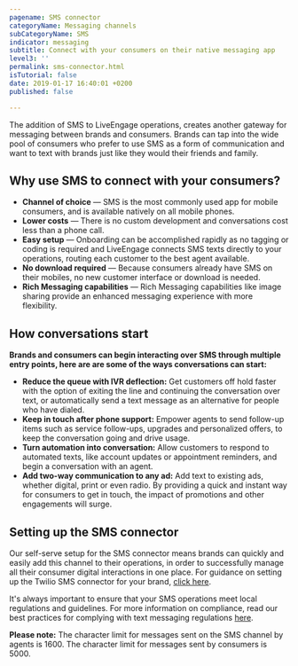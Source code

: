 ```yaml
---
pagename: SMS connector
categoryName: Messaging channels
subCategoryName: SMS
indicator: messaging
subtitle: Connect with your consumers on their native messaging app
level3: ''
permalink: sms-connector.html
isTutorial: false
date: 2019-01-17 16:40:01 +0200
published: false

---
```

The addition of SMS to LiveEngage operations, creates another gateway for messaging between brands and consumers. Brands can tap into the wide pool of consumers who prefer to use SMS as a form of communication and want to text with brands just like they would their friends and family. 

## Why use SMS to connect with your consumers?

* **Channel of choice** — SMS is the most commonly used app for mobile consumers, and is available natively on all mobile phones. 
* **Lower costs** — There is no custom development and conversations cost less than a phone call.
* **Easy setup** — Onboarding can be accomplished rapidly as no tagging or coding is required and LiveEngage connects SMS texts directly to your operations, routing each customer to the best agent available. 
* **No download required** — Because consumers already have SMS on their mobiles, no new customer interface or download is needed. 
* **Rich Messaging capabilities** — Rich Messaging capabilities like image sharing provide an enhanced messaging experience with more flexibility. 

## How conversations start

**Brands and consumers can begin interacting over SMS through multiple entry points, here are are some of the ways conversations can start:**

* **Reduce the queue with IVR deflection:** Get customers off hold faster with the option of exiting the line and continuing the conversation over text, or automatically send a text message as an alternative for people who have dialed. 
* **Keep in touch after phone support:** Empower agents to send follow-up items such as service follow-ups, upgrades and personalized offers, to keep the conversation going and drive usage.
* **Turn automation into conversation:** Allow customers to respond to automated texts, like account updates or appointment reminders, and begin a conversation with an agent.
* **Add two-way communication to any ad:** Add text to existing ads, whether digital, print or even radio. By providing a quick and instant way for consumers to get in touch, the impact of promotions and other engagements will surge. 

## Setting up the SMS connector

Our self-serve setup for the SMS connector means brands can quickly and easily add this channel to their operations, in order to successfully manage all their consumer digital interactions in one place. For guidance on setting up the Twilio SMS connector for your brand, [click here]().

It's always important to ensure that your SMS operations meet local regulations and guidelines. For more information on compliance, read our best practices for complying with text messaging regulations [here]().

**Please note:** The character limit for messages sent on the SMS channel by agents is 1600. The character limit for messages sent by consumers is 5000. 